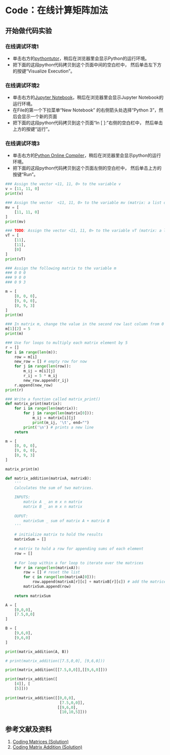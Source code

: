 # Code：在线计算矩阵加法

## 开始做代码实验

### 在线调试环境1

- 单击右方的[pythontutor](https://pythontutor.com/visualize.html#mode=edit)，稍后在浏览器里会显示Python的运行环境。
- 把下面的这段python代码拷贝到这个页面中间的空白栏中， 然后单击左下方的按键“Visualize Execution”。

### 在线调试环境2

- 单击右方的[Jupyter Notebook](https://mybinder.org/v2/gh/ipython/ipython-in-depth/master?filepath=binder/Index.ipynb)，稍后在浏览器里会显示Jupyter Notebook的运行环境。
- 在File的第一个下拉菜单“New Notebook” 的右侧箭头处选择“Python 3”，然后会显示一个新的页面
- 把下面的这段python代码拷贝到这个页面“In [ ]:”右侧的空白栏中， 然后单击上方的按键“运行”。

### 在线调试环境3

- 单击右方的[Python Online Compiler](https://trinket.io/python3/a5bd54189b)，稍后在浏览器里会显示python的运行环境。
- 把下面的这段python代码拷贝到这个页面左侧的空白栏中， 然后单击上方的按键“Run”。

```python
### Assign the vector <11, 11, 0> to the variable v
v = [11, 11, 0]
print(v)

### Assign the vector  <11, 11, 0> to the variable mv (matrix: a list of lists). 
mv = [
    [11, 11, 0]
]
print(mv)

### TODO: Assign the vector <11, 11, 0> to the variable vT (matrix: a list of lists).
vT = [
    [11],
    [11],
    [0]
]
print(vT)

### Assign the following matrix to the variable m
### 0 0 0 
### 9 0 0
### 0 9 3

m = [
    [0, 0, 0],
    [9, 0, 0],
    [0, 9, 3]
]
print(m)

### In matrix m, change the value in the second row last column from 0 to 5
m[1][2] = 5
print(m)

### Use for loops to multiply each matrix element by 5
r = []
for i in range(len(m)):
    row = m[i]
    new_row = [] # empty row for now
    for j in range(len(row)):
        m_ij = m[i][j]
        r_ij = 5 * m_ij
        new_row.append(r_ij)
    r.append(new_row)
print(r)

### Write a function called matrix_print() 
def matrix_print(matrix):
    for i in range(len(matrix)):
        for j in range(len(matrix[0])):
            m_ij = matrix[i][j]
            print(m_ij, '\t', end="")
        print('\n') # prints a new line
    return

m = [
    [0, 0, 0],
    [9, 0, 0],
    [0, 9, 3]
]

matrix_print(m)
```

```python
def matrix_addition(matrixA, matrixB):
    '''
    Calculates the sum of two matrices.
    
    INPUTS:
        matrix A _ an m x n matrix
        matrix B _ an m x n matrix
    
    OUPUT:
        matrixSum _ sum of matrix A + matrix B
    '''

    # initialize matrix to hold the results
    matrixSum = []
    
    # matrix to hold a row for appending sums of each element
    row = []
    
    # For loop within a for loop to iterate over the matrices
    for r in range(len(matrixA)):
        row = [] # reset the list
        for c in range(len(matrixA[0])):
            row.append(matrixA[r][c] + matrixB[r][c]) # add the matrices
        matrixSum.append(row)
    
    return matrixSum

A = [
    [0,0,0],
    [7.5,0,0]
]

B = [
    [9,6,0],
    [9,6,0]
]

print(matrix_addition(A, B))

# print(matrix_addition([7.5,0,0], [9,6,0]))

print(matrix_addition([[7.5,0,0]],[[9,6,0]]))

print(matrix_addition([
    [4]], [
    [5]]))
    
print(matrix_addition([[0,0,0], 
                        [7.5,0,0]], 
                       [[9,6,0], 
                        [10,10,5]]))
```

## 参考文献及资料

1. [Coding Matrices (Solution)](https://classroom.udacity.com/courses/ud953/lessons/4632564251/concepts/b135d1f5-04e4-4e63-bed8-cf3b0a2849e9)
2. [Coding Matrix Addition (Solution)](https://classroom.udacity.com/courses/ud953/lessons/4632564251/concepts/873b4c43-91ff-40ba-885c-96e6bed65afd)
